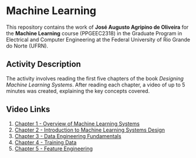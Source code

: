 # Machine Learning

This repository contains the work of **José Augusto Agripino de Oliveira** for the **Machine Learning** course (PPGEEC2318) in the Graduate Program in Electrical and Computer Engineering at the Federal University of Rio Grande do Norte (UFRN).

## Activity Description

The activity involves reading the first five chapters of the book *Designing Machine Learning Systems*. After reading each chapter, a video of up to 5 minutes was created, explaining the key concepts covered.

## Video Links

1. [Chapter 1 - Overview of Machine Learning Systems](https://www.loom.com/share/fcfaf3444753446c95379ad346e5a34c?sid=f2ec8496-b740-40ac-91b2-1fc500b37777)
2. [Chapter 2 - Introduction to Machine Learning Systems Design](https://www.loom.com/share/2f15ab12d3d04324b9c73b47ed97b0ec?sid=d192dd92-bbe6-4feb-84da-5bd8d6292731)
3. [Chapter 3 - Data Engineering Fundamentals](https://www.loom.com/share/8020d769f5234c68b853613f2e1d114c?sid=68b84f43-567b-4d88-9c37-b22435433ccd)
4. [Chapter 4 - Training Data](https://www.loom.com/share/194cf162bed24f4ebf574d68e9a5db84?sid=a6da1146-2415-40bd-ae74-5a7e31473b03)
5. [Chapter 5 - Feature Engineering](https://www.loom.com/share/87d4b86da5a343fbbc1c453be5c6abcb?sid=70a073b0-b27b-41bd-b996-f014ab21614c)
